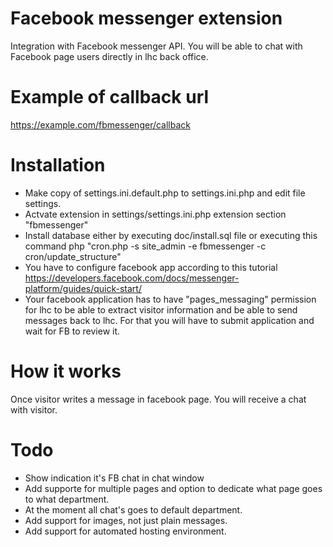 # Facebook messenger extension
Integration with Facebook messenger API. You will be able to chat with Facebook page users directly in lhc back office.

# Example of callback url
https://example.com/fbmessenger/callback

# Installation
 * Make copy of settings.ini.default.php to settings.ini.php and edit file settings.
 * Actvate extension in settings/settings.ini.php extension section "fbmessenger"
 * Install database either by executing doc/install.sql file or executing this command php "cron.php -s site_admin -e fbmessenger -c cron/update_structure"
 * You have to configure facebook app according to this tutorial https://developers.facebook.com/docs/messenger-platform/guides/quick-start/
 * Your facebook application has to have "pages_messaging" permission for lhc to be able to extract visitor information and be able to send messages back to lhc. For that you will have to submit application and wait for FB to review it.
 
# How it works
Once visitor writes a message in facebook page. You will receive a chat with visitor.

# Todo
 * Show indication it's FB chat in chat window
 * Add supporte for multiple pages and option to dedicate what page goes to what department.
 * At the moment all chat's goes to default department.
 * Add support for images, not just plain messages.
 * Add support for automated hosting environment.